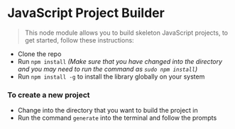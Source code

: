 # JavaScript Project Builder

> This node module allows you to build skeleton JavaScript projects, to get started, follow these instructions:

- Clone the repo
- Run `npm install` *(Make sure that you have changed into the directory and you may need to run the command as `sudo npm install`)*
- Run `npm install -g` to install the library globally on your system

### To create a new project

- Change into the directory that you want to build the project in
- Run the command `generate` into the terminal and follow the prompts

